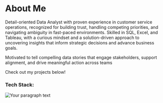 # About Me

Detail-oriented Data Analyst with proven experience in customer service operations, recognized for building trust, handling competing priorities, and navigating ambiguity in fast-paced environments. Skilled in SQL, Excel, and Tableau, with a curious mindset and a solution-driven approach to uncovering insights that inform strategic decisions and advance business goals.

Motivated to tell compelling data stories that engage stakeholders, support alignment, and drive meaningful action across teams

Check out my projects below!

### Tech Stack:
![Your paragraph text](https://github.com/user-attachments/assets/cda130f8-f3d3-49e7-8708-ae3d37a0dd15)

